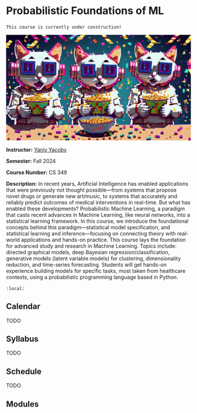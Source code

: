 # Probabilistic Foundations of ML

```{warning}
This course is currently under construction!
```

![banner](img/banner.png)


**Instructor:** [Yaniv Yacoby](https://yanivyacoby.github.io/)

**Semester:** Fall 2024

**Course Number:** CS 349

**Description:** In recent years, Artificial Intelligence has enabled applications that were previously not thought possible—from systems that propose novel drugs or generate new art/music, to systems that accurately and reliably predict outcomes of medical interventions in real-time. But what has enabled these developments? Probabilistic Machine Learning, a paradigm that casts recent advances in Machine Learning, like neural networks, into a statistical learning framework. In this course, we introduce the foundational concepts behind this paradigm—statistical model specification, and statistical learning and inference—focusing on connecting theory with real-world applications and hands-on practice. This course lays the foundation for advanced study and research in Machine Learning. Topics include: directed graphical models, deep Bayesian regression/classification, generative models (latent variable models) for clustering, dimensionality reduction, and time-series forecasting. Students will get hands-on experience building models for specific tasks, most taken from healthcare contexts, using a probabilistic programming language based in Python.


```{contents}
:local:
```

## Calendar

TODO


## Syllabus

TODO


## Schedule

TODO


## Modules


```{tableofcontents}
```
